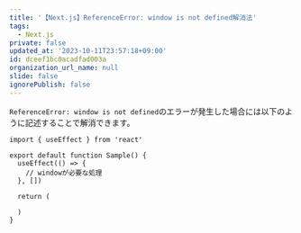 ```yaml
---
title: '【Next.js】ReferenceError: window is not defined解消法'
tags:
  - Next.js
private: false
updated_at: '2023-10-11T23:57:18+09:00'
id: dceef1bc0acadfad003a
organization_url_name: null
slide: false
ignorePublish: false
---
```

`ReferenceError: window is not defined`のエラーが発生した場合には以下のように記述することで解消できます。

```tsx
import { useEffect } from 'react'

export default function Sample() {
  useEffect(() => {
    // windowが必要な処理
  }, [])

  return (
    
  )
}

```
